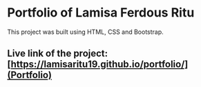 # Portfolio of Lamisa Ferdous Ritu

This project was built using HTML, CSS and Bootstrap.

## Live link of the project: [https://lamisaritu19.github.io/portfolio/](Portfolio)